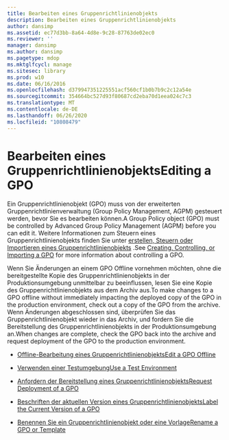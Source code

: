 ```yaml
---
title: Bearbeiten eines Gruppenrichtlinienobjekts
description: Bearbeiten eines Gruppenrichtlinienobjekts
author: dansimp
ms.assetid: ec77d3bb-8a64-4d8e-9c28-87763de02ec0
ms.reviewer: ''
manager: dansimp
ms.author: dansimp
ms.pagetype: mdop
ms.mktglfcycl: manage
ms.sitesec: library
ms.prod: w10
ms.date: 06/16/2016
ms.openlocfilehash: d379947351225551acf560cf1b0b7b9c2c12a54e
ms.sourcegitcommit: 354664bc527d93f80687cd2eba70d1eea024c7c3
ms.translationtype: MT
ms.contentlocale: de-DE
ms.lasthandoff: 06/26/2020
ms.locfileid: "10808479"
---
```

# <span data-ttu-id="71cdf-103">Bearbeiten eines Gruppenrichtlinienobjekts</span><span class="sxs-lookup"><span data-stu-id="71cdf-103">Editing a GPO</span></span>


<span data-ttu-id="71cdf-104">Ein Gruppenrichtlinienobjekt (GPO) muss von der erweiterten Gruppenrichtlinienverwaltung (Group Policy Management, AGPM) gesteuert werden, bevor Sie es bearbeiten können.</span><span class="sxs-lookup"><span data-stu-id="71cdf-104">A Group Policy object (GPO) must be controlled by Advanced Group Policy Management (AGPM) before you can edit it.</span></span> <span data-ttu-id="71cdf-105">Weitere Informationen zum Steuern eines Gruppenrichtlinienobjekts finden Sie unter [erstellen, Steuern oder Importieren eines Gruppenrichtlinienobjekts](creating-controlling-or-importing-a-gpo-editor.md) .</span><span class="sxs-lookup"><span data-stu-id="71cdf-105">See [Creating, Controlling, or Importing a GPO](creating-controlling-or-importing-a-gpo-editor.md) for more information about controlling a GPO.</span></span>

<span data-ttu-id="71cdf-106">Wenn Sie Änderungen an einem GPO Offline vornehmen möchten, ohne die bereitgestellte Kopie des Gruppenrichtlinienobjekts in der Produktionsumgebung unmittelbar zu beeinflussen, lesen Sie eine Kopie des Gruppenrichtlinienobjekts aus dem Archiv aus.</span><span class="sxs-lookup"><span data-stu-id="71cdf-106">To make changes to a GPO offline without immediately impacting the deployed copy of the GPO in the production environment, check out a copy of the GPO from the archive.</span></span> <span data-ttu-id="71cdf-107">Wenn Änderungen abgeschlossen sind, überprüfen Sie das Gruppenrichtlinienobjekt wieder in das Archiv, und fordern Sie die Bereitstellung des Gruppenrichtlinienobjekts in der Produktionsumgebung an.</span><span class="sxs-lookup"><span data-stu-id="71cdf-107">When changes are complete, check the GPO back into the archive and request deployment of the GPO to the production environment.</span></span>

-   [<span data-ttu-id="71cdf-108">Offline-Bearbeitung eines Gruppenrichtlinienobjekts</span><span class="sxs-lookup"><span data-stu-id="71cdf-108">Edit a GPO Offline</span></span>](edit-a-gpo-offline.md)

-   [<span data-ttu-id="71cdf-109">Verwenden einer Testumgebung</span><span class="sxs-lookup"><span data-stu-id="71cdf-109">Use a Test Environment</span></span>](use-a-test-environment.md)

-   [<span data-ttu-id="71cdf-110">Anfordern der Bereitstellung eines Gruppenrichtlinienobjekts</span><span class="sxs-lookup"><span data-stu-id="71cdf-110">Request Deployment of a GPO</span></span>](request-deployment-of-a-gpo.md)

-   [<span data-ttu-id="71cdf-111">Beschriften der aktuellen Version eines Gruppenrichtlinienobjekts</span><span class="sxs-lookup"><span data-stu-id="71cdf-111">Label the Current Version of a GPO</span></span>](label-the-current-version-of-a-gpo.md)

-   [<span data-ttu-id="71cdf-112">Benennen Sie ein Gruppenrichtlinienobjekt oder eine Vorlage</span><span class="sxs-lookup"><span data-stu-id="71cdf-112">Rename a GPO or Template</span></span>](rename-a-gpo-or-template.md)

 

 





